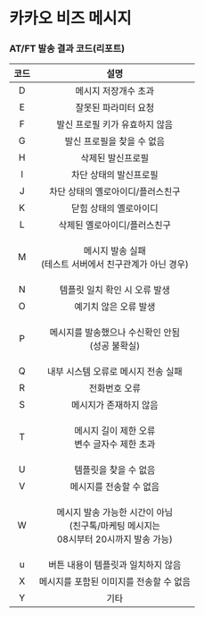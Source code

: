 # 카카오 비즈 메시지

### AT/FT 발송 결과 코드(리포트)

|  코드 |                                설명                                |
| :-: | :--------------------------------------------------------------: |
|  D  |                            메시지 저장개수 초과                           |
|  E  |                            잘못된 파라미터 요청                           |
|  F  |                         발신 프로필 키가 유효하지 않음                        |
|  G  |                          발신 프로필을 찾을 수 없음                         |
|  H  |                             삭제된 발신프로필                            |
|  I  |                           차단 상태의 발신프로필                           |
|  J  |                        차단 상태의 옐로아이디/플러스친구                        |
|  K  |                           닫힘 상태의 옐로아이디                           |
|  L  |                          삭제된 옐로아이디/플러스친구                         |
|  M  |            <p>메시지 발송 실패<br>(테스트 서버에서 친구관계가 아닌 경우)</p>            |
|  N  |                         템플릿 일치 확인 시 오류 발생                        |
|  O  |                           예기치 않은 오류 발생                           |
|  P  |               <p>메시지를 발송했으나 수신확인 안됨<br>(성공 불확실)</p>              |
|  Q  |                       내부 시스템 오류로 메시지 전송 실패                       |
|  R  |                              전화번호 오류                             |
|  S  |                           메시지가 존재하지 않음                           |
|  T  |                <p>메시지 길이 제한 오류<br>변수 글자수 제한 초과</p>               |
|  U  |                           템플릿을 찾을 수 없음                           |
|  V  |                           메시지를 전송할 수 없음                          |
|  W  | <p>메시지 발송 가능한 시간이 아님<br>(친구톡/마케팅 메시지는 <br>08시부터 20시까지 발송 가능)</p> |
|  u  |                        버튼 내용이 템플릿과 일치하지 않음                       |
|  X  |                      메시지를 포함된 이미지를 전송할 수 없음                      |
|  Y  |                                기타                                |
